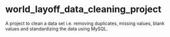 # world_layoff_data_cleaning_project
A project to clean a data set i.e. removing duplicates, missing values, blank values and standardizing the data using MySQL.
